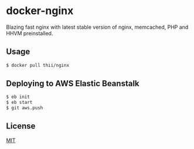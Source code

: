 docker-nginx
============

Blazing fast nginx with latest stable version of nginx, memcached, PHP and HHVM preinstalled.

## Usage
```bash
$ docker pull thii/nginx
```

## Deploying to AWS Elastic Beanstalk
```bash
$ eb init
$ eb start
$ git aws.push
```

## License
[MIT](http://thi.mit-license.org)
